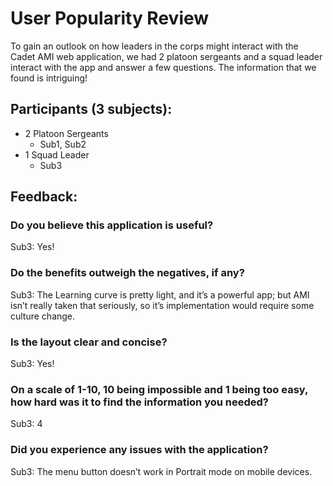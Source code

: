 # User Popularity Review
To gain an outlook on how leaders in the corps might interact with the Cadet AMI web application, we had 2 platoon sergeants and a squad leader interact with the app and answer a few questions. The information that we found is intriguing!

## Participants (3 subjects):
- 2 Platoon Sergeants
	- Sub1, Sub2
- 1 Squad Leader    
	- Sub3

## Feedback:
### Do you believe this application is useful?
Sub3: Yes!

### Do the benefits outweigh the negatives, if any?
Sub3: The Learning curve is pretty light, and it’s a powerful app; but AMI isn’t really taken that seriously, so it’s implementation would require some culture change.

### Is the layout clear and concise?
Sub3: Yes!

### On a scale of 1-10, 10 being impossible and 1 being too easy, how hard was it to find the information you needed?
Sub3: 4

### Did you experience any issues with the application?
Sub3: The menu button doesn’t work in Portrait mode on mobile devices.
